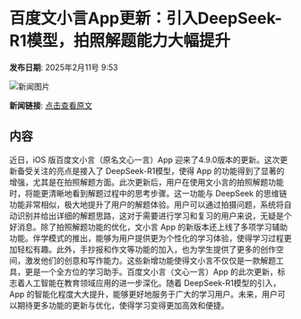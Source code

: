 # 百度文小言App更新：引入DeepSeek-R1模型，拍照解题能力大幅提升

**发布日期**: 2025年2月11号 9:53

![新闻图片](https://pic.chinaz.com/picmap/thumb/202304261532000985_4.jpg)

**新闻链接**: [点击查看原文](https://www.aibase.com/zh/news/15230)

## 内容

近日，iOS 版百度文小言（原名文心一言）App 迎来了4.9.0版本的更新。这次更新备受关注的亮点是接入了 DeepSeek-R1模型，使得 App 的功能得到了显著的增强，尤其是在拍照解题方面。此次更新后，用户在使用文小言的拍照解题功能时，将能更清晰地看到解题过程中的思考步骤。这一功能与 DeepSeek 的思维链功能非常相似，极大地提升了用户的解题体验。用户可以通过拍摄问题，系统将自动识别并给出详细的解题思路，这对于需要进行学习和复习的用户来说，无疑是个好消息。除了拍照解题功能的优化，文小言 App 的新版本还上线了多项学习辅助功能。伴学模式的推出，能够为用户提供更为个性化的学习体验，使得学习过程更加轻松有趣。此外，手抄报和作文等功能的加入，也为学生提供了更多的创作空间，激发他们的创意和写作能力。这些新增功能使得文小言不仅仅是一款解题工具，更是一个全方位的学习助手。百度文小言（文心一言）App 的此次更新，标志着人工智能在教育领域应用的进一步深化。随着 DeepSeek-R1模型的引入，App 的智能化程度大大提升，能够更好地服务于广大的学习用户。未来，用户可以期待更多功能的更新与优化，使得学习变得更加高效和便捷。

